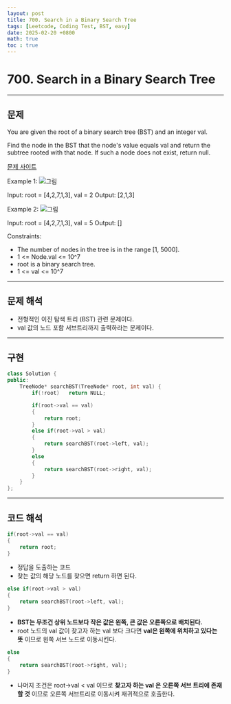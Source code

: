 ```yaml
---
layout: post
title: 700. Search in a Binary Search Tree
tags: [Leetcode, Coding Test, BST, easy]
date: 2025-02-20 +0800
math: true
toc : true
---
```



# 700. Search in a Binary Search Tree



****


## 문제 

You are given the root of a binary search tree (BST) and an integer val.

Find the node in the BST that the node's value equals val and return the subtree rooted with that node. If such a node does not exist, return null.

[문제 사이트](https://leetcode.com/problems/search-in-a-binary-search-tree/description/?envType=study-plan-v2&envId=leetcode-75)

Example 1:
![그림](https://assets.leetcode.com/uploads/2021/01/12/tree1.jpg)

Input: root = [4,2,7,1,3], val = 2
Output: [2,1,3]


Example 2:
![그림](https://assets.leetcode.com/uploads/2021/01/12/tree2.jpg)

Input: root = [4,2,7,1,3], val = 5
Output: []
 

Constraints:
- The number of nodes in the tree is in the range [1, 5000].
- 1 <= Node.val <= 10^7
- root is a binary search tree.
- 1 <= val <= 10^7



****


## 문제 해석

- 전형적인 이진 탐색 트리 (BST) 관련 문제이다.
- val 값의 노드 포함 서브트리까지 출력하라는 문제이다.



****


## 구현

```cpp
class Solution {
public:
    TreeNode* searchBST(TreeNode* root, int val) {
        if(!root)   return NULL;

        if(root->val == val)
        {
            return root;
        }
        else if(root->val > val)
        {
            return searchBST(root->left, val);
        }
        else
        {
            return searchBST(root->right, val);
        }
    }
};
```


****



## 코드 해석

```cpp
if(root->val == val)
{
    return root;
}
```

- 정답을 도출하는 코드
- 찾는 값의 해당 노드를 찾으면 return 하면 된다.

```cpp
else if(root->val > val)
{
    return searchBST(root->left, val);
}
```

- **BST는 무조건 상위 노드보다 작은 값은 왼쪽, 큰 값은 오른쪽으로 배치된다.**
- root 노드의 val 값이 찾고자 하는 val 보다 크다면 **val은 왼쪽에 위치하고 있다는 뜻** 이므로 왼쪽 서브 노드로 이동시킨다.


```cpp
else
{
    return searchBST(root->right, val);
}
```

- 나머지 조건은 root->val < val 이므로 **찾고자 하는 val 은 오른쪽 서브 트리에 존재할 것** 이므로 오른쪽 서브트리로 이동시켜 재귀적으로 호출한다.